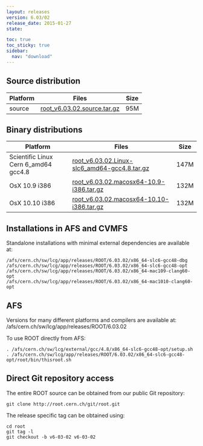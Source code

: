 ```yaml
---
layout: releases
version: 6.03/02
release_date: 2015-01-27
state:

toc: true
toc_sticky: true
sidebar:
  nav: "download"
---
```



## Source distribution

| Platform       | Files | Size |
|-----------|-------|-----|
| source | [root_v6.03.02.source.tar.gz](https://root.cern.ch/download/root_v6.03.02.source.tar.gz) |  95M |


## Binary distributions

| Platform       | Files | Size |
|-----------|-------|-----|
| Scientific Linux Cern 6_amd64 gcc4.8 | [root_v6.03.02.Linux-slc6_amd64-gcc4.8.tar.gz](https://root.cern.ch/download/root_v6.03.02.Linux-slc6_amd64-gcc4.8.tar.gz) | 147M |
| OsX 10.9 i386 | [root_v6.03.02.macosx64-10.9-i386.tar.gz](https://root.cern.ch/download/root_v6.03.02.macosx64-10.9-i386.tar.gz) | 132M |
| OsX 10.10 i386 | [root_v6.03.02.macosx64-10.10-i386.tar.gz](https://root.cern.ch/download/root_v6.03.02.macosx64-10.10-i386.tar.gz) | 132M |



## Installations in AFS and CVMFS
Standalone installations with minimal external dependencies are available at:
~~~
/afs/cern.ch/sw/lcg/app/releases/ROOT/6.03.02/x86_64-slc6-gcc48-dbg
/afs/cern.ch/sw/lcg/app/releases/ROOT/6.03.02/x86_64-slc6-gcc48-opt
/afs/cern.ch/sw/lcg/app/releases/ROOT/6.03.02/x86_64-mac109-clang60-opt
/afs/cern.ch/sw/lcg/app/releases/ROOT/6.03.02/x86_64-mac1010-clang60-opt
~~~

## AFS
Versions for many different platforms and compilers are available at:
/afs/cern.ch/sw/lcg/app/releases/ROOT/6.03.02

To use ROOT directly from AFS:
~~~
. /afs/cern.ch/sw/lcg/external/gcc/4.8/x86_64-slc6-gcc48-opt/setup.sh
. /afs/cern.ch/sw/lcg/app/releases/ROOT/6.03.02/x86_64-slc6-gcc48-opt/root/bin/thisroot.sh
~~~

## Direct Git repository access
The entire ROOT source can be obtained from our public Git repository:

~~~
git clone http://root.cern.ch/git/root.git
~~~
The release specific tag can be obtained using:
~~~
cd root
git tag -l
git checkout -b v6-03-02 v6-03-02
~~~
